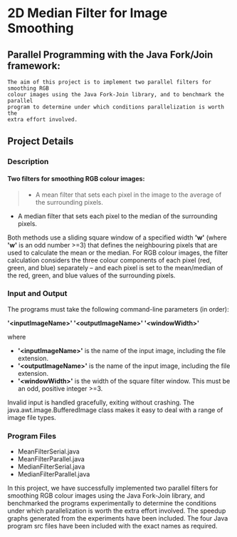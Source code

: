 # 2D Median Filter for Image Smoothing
## Parallel Programming with the Java Fork/Join framework:
    The aim of this project is to implement two parallel filters for smoothing RGB 
    colour images using the Java Fork-Join library, and to benchmark the parallel 
    program to determine under which conditions parallelization is worth the
    extra effort involved.

## Project Details

### Description

#### Two filters for smoothing RGB colour images:
> - A mean filter that sets each pixel in the image to the average of the surrounding pixels.
- A median filter that sets each pixel to the median of the surrounding pixels.

Both methods use a sliding square window of a specified width **'w'** 
(where **'w'** is an odd number >=3) that defines the neighbouring 
pixels that are used to calculate the mean or the median. 
For RGB colour images, the filter calculation considers the 
three colour components of each pixel (red, green, and blue) 
separately – and each pixel is set to the mean/median of the red, 
green, and blue values of the surrounding pixels.

### Input and Output
The programs must take the following command-line parameters (in order):

**'\<inputImageName\>' '\<outputImageName\>' '\<windowWidth\>'**

where
* **'\<inputImageName\>'** is the name of the input image, including the file extension.
* **'\<outputImageName\>'** is the name of the input image, including the file extension.
* **'\<windowWidth\>'** is the width of the square filter window. This must be an odd, positive integer >=3.

Invalid input is handled gracefully, exiting without crashing. The java.awt.image.BufferedImage class makes it easy to deal with a range of image file types.

### Program Files

* MeanFilterSerial.java
* MeanFilterParallel.java
* MedianFilterSerial.java
* MedianFilterParallel.java

In this project, we have successfully implemented two parallel filters 
for smoothing RGB colour images using the Java Fork-Join library, and 
benchmarked the programs experimentally to determine the conditions under which parallelization is worth the extra effort involved. The speedup graphs generated from the experiments have been included. The four Java program src files have been included with the exact names as required.
